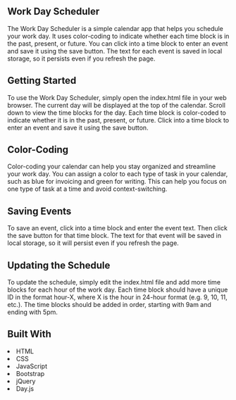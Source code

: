## Work Day Scheduler
The Work Day Scheduler is a simple calendar app that helps you schedule your work day. It uses color-coding to indicate whether each time block is in the past, present, or future. You can click into a time block to enter an event and save it using the save button. The text for each event is saved in local storage, so it persists even if you refresh the page.
## Getting Started
To use the Work Day Scheduler, simply open the index.html file in your web browser. The current day will be displayed at the top of the calendar. Scroll down to view the time blocks for the day. Each time block is color-coded to indicate whether it is in the past, present, or future. Click into a time block to enter an event and save it using the save button.
## Color-Coding
Color-coding your calendar can help you stay organized and streamline your work day. You can assign a color to each type of task in your calendar, such as blue for invoicing and green for writing. This can help you focus on one type of task at a time and avoid context-switching.
## Saving Events
To save an event, click into a time block and enter the event text. Then click the save button for that time block. The text for that event will be saved in local storage, so it will persist even if you refresh the page.
## Updating the Schedule
To update the schedule, simply edit the index.html file and add more time blocks for each hour of the work day. Each time block should have a unique ID in the format hour-X, where X is the hour in 24-hour format (e.g. 9, 10, 11, etc.). The time blocks should be added in order, starting with 9am and ending with 5pm.
## Built With
<li>HTML
<li>CSS
<li>JavaScript
<li>Bootstrap
<li>jQuery
<li>Day.js